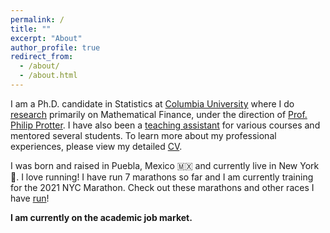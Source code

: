 ```yaml
---
permalink: /
title: ""
excerpt: "About"
author_profile: true
redirect_from:
  - /about/
  - /about.html
---
```


I am a Ph.D. candidate in Statistics at [Columbia University](https://stat.columbia.edu) where I do [research](/publications/) primarily on Mathematical Finance, under the direction of [Prof. Philip Protter](http://www.stat.columbia.edu/~protter/). I have also been a [teaching assistant](/teaching/) for various courses and mentored several students. To learn more about my professional experiences, please view my detailed [CV](/files/alejandra-quintos-cv.pdf).

I was born and raised in Puebla, Mexico 🇲🇽 and currently live in New York 🗽. I love running! I have run 7 marathons so far and I am currently training for the 2021 NYC Marathon. Check out these marathons and other races I have [run](/runs/)!

**I am currently on the academic job market.**
